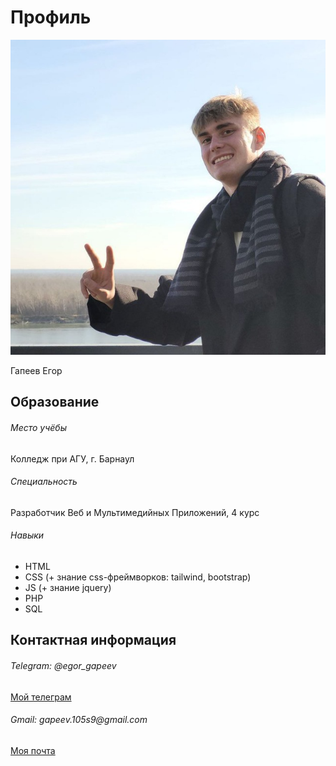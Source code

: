 <html lang="en">
<head>
    <meta charset="UTF-8">
    <meta name="viewport" content="width=device-width, initial-scale=1.0">
</head>
<body>

<div class="header">
    <h1>Профиль</h1>
    <img src='logo.jpg' alt='...' />
    <p>Гапеев Егор</p>
</div>
<div class="main">
    <h2>Образование</h2>
    <h6>Место учёбы</h6>
    <p>Колледж при АГУ, г. Барнаул</p>
    <h6>Специальность</h6>
    <p>Разработчик Веб и Мультимедийных Приложений, 4 курс</p>
    <h6>Навыки</h6>
    <ul>
        <li>HTML</li>
        <li>CSS (+ знание css-фреймворков: tailwind, bootstrap)</li>
        <li>JS (+ знание jquery)</li>
        <li>PHP</li>
        <li>SQL</li>
    </ul>
    <h2>Контактная информация</h2>
    <h6>Telegram: @egor_gapeev</h6>
    <a href='https://t.me/egor_gapeev'>Мой телеграм</a>
    <h6>Gmail: gapeev.105s9@gmail.com</h6>
    <a href='mailto:gapeev.105s9@gmail.com'>Моя почта</a>
</body>
</html>
